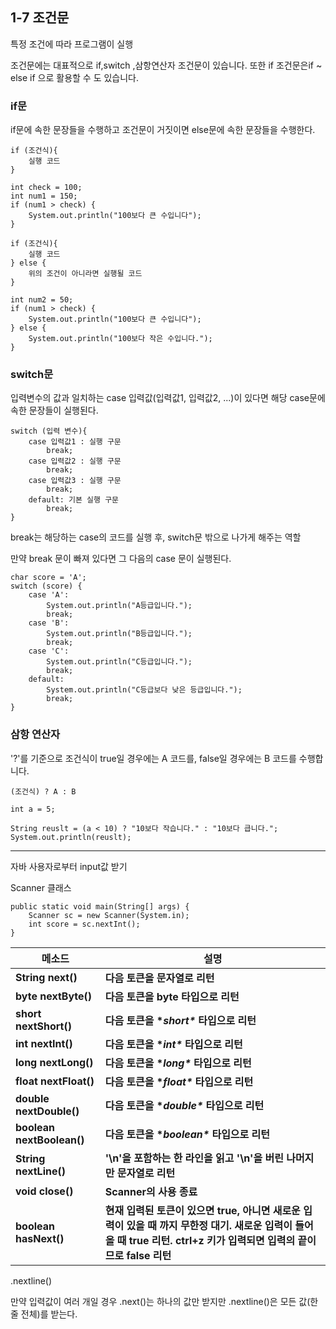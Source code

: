 ## 1-7 조건문

특정 조건에 따라 프로그램이 실행

조건문에는 대표적으로 if,switch ,삼항연산자 조건문이 있습니다. 또한  if 조건문은if ~ else if 으로 활용할 수 도 있습니다.

### if문

if문에 속한 문장들을 수행하고 조건문이 거짓이면 else문에 속한 문장들을 수행한다.

```
if (조건식){
    실행 코드
}
```

```
int check = 100;
int num1 = 150;
if (num1 > check) {
    System.out.println("100보다 큰 수입니다");
}
```

```
if (조건식){
    실행 코드
} else {
	위의 조건이 아니라면 실행될 코드
}
```

```
int num2 = 50;
if (num1 > check) {
    System.out.println("100보다 큰 수입니다");
} else {
    System.out.println("100보다 작은 수입니다.");
}
```



### switch문

입력변수의 값과 일치하는 case 입력값(입력값1, 입력값2, ...)이 있다면 해당 case문에 속한 문장들이 실행된다.

```
switch (입력 변수){
    case 입력값1 : 실행 구문
        break;
    case 입력값2 : 실행 구문
        break;
    case 입력값3 : 실행 구문
        break;
    default: 기본 실행 구문
        break;
}
```

break는 해당하는 case의 코드를 실행 후, switch문 밖으로 나가게 해주는 역할

만약 break 문이 빠져 있다면 그 다음의 case 문이 실행된다.

```
char score = 'A';
switch (score) {
    case 'A':
        System.out.println("A등급입니다.");
        break;
    case 'B':
        System.out.println("B등급입니다.");
        break;
    case 'C':
        System.out.println("C등급입니다.");
        break;
    default:
        System.out.println("C등급보다 낮은 등급입니다.");
        break;
}
```



### 삼항 연산자

'?'를 기준으로 조건식이 true일 경우에는 A 코드를, false일 경우에는 B 코드를 수행합니다.

```
(조건식) ? A : B
```

```
int a = 5;

String reuslt = (a < 10) ? "10보다 작습니다." : "10보다 큽니다.";
System.out.println(reuslt);
```



----



자바 사용자로부터 input값 받기

Scanner 클래스

```
public static void main(String[] args) {
    Scanner sc = new Scanner(System.in);
    int score = sc.nextInt();
}
```

| **메소드**                | **설명**                                                     |
| ------------------------- | ------------------------------------------------------------ |
| **String next()**         | **다음 토큰을 문자열로 리턴**                                |
| **byte nextByte()**       | **다음 토큰을 byte 타입으로 리턴**                           |
| **short nextShort()**     | **다음 토큰을 \**short\** 타입으로 리턴**                    |
| **int nextInt()**         | **다음 토큰을 \**int\** 타입으로 리턴**                      |
| **long nextLong()**       | **다음 토큰을 \**long\** 타입으로 리턴**                     |
| **float nextFloat()**     | **다음 토큰을 \**float\** 타입으로 리턴**                    |
| **double nextDouble()**   | **다음 토큰을 \**double\** 타입으로 리턴**                   |
| **boolean nextBoolean()** | **다음 토큰을 \**boolean\** 타입으로 리턴**                  |
| **String nextLine()**     | **'\n'을 포함하는 한 라인을 읽고 '\n'을 버린 나머지만 문자열로 리턴** |
| **void close()**          | **Scanner의 사용 종료**                                      |
| **boolean hasNext()**     | **현재 입력된 토큰이 있으면 true, 아니면 새로운 입력이 있을 때 까지 무한정 대기. 새로운 입력이 들어올 때 true 리턴. ctrl+z 키가 입력되면 입력의 끝이므로 false 리턴** |

.nextline()

만약 입력값이 여러 개일 경우 .next()는 하나의 값만 받지만 .nextline()은 모든 값(한 줄 전체)를 받는다.